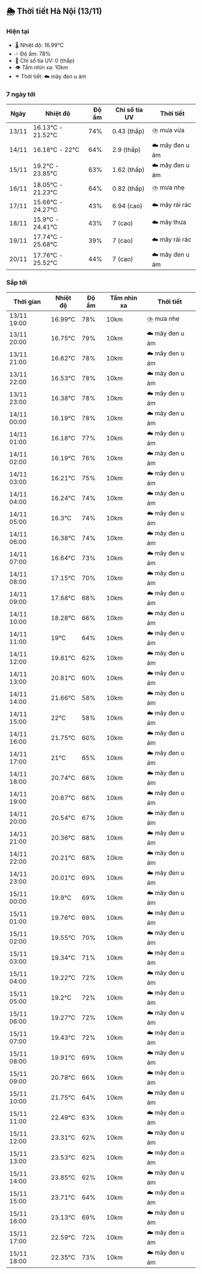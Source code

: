## 🌦️ Thời tiết Hà Nội (13/11)

### Hiện tại

- 🌡️ Nhiệt độ: 16.99℃
- 💦 Độ ẩm: 78%
- 🌟 Chỉ số tia UV: 0 (thấp)
- 👁️ Tầm nhìn xa: 10km
- ☂️ Thời tiết: ☁️ mây đen u ám

### 7 ngày tới

| Ngày | Nhiệt độ | Độ ẩm | Chỉ số tia UV | Thời tiết |
| --- | --- | --- | --- | --- |
| 13/11 | 16.13℃ - 21.52℃ | 74% | 0.43 (thấp) | ⛈️ mưa vừa |
| 14/11 | 16.18℃ - 22℃ | 64% | 2.9 (thấp) | ☁️ mây đen u ám |
| 15/11 | 19.2℃ - 23.85℃ | 63% | 1.62 (thấp) | ☁️ mây đen u ám |
| 16/11 | 18.05℃ - 21.23℃ | 64% | 0.82 (thấp) | ⛈️ mưa nhẹ |
| 17/11 | 15.66℃ - 24.27℃ | 43% | 6.94 (cao) | ☁️ mây rải rác |
| 18/11 | 15.9℃ - 24.41℃ | 43% | 7 (cao) | ☁️ mây thưa |
| 19/11 | 17.74℃ - 25.68℃ | 39% | 7 (cao) | ☁️ mây rải rác |
| 20/11 | 17.76℃ - 25.52℃ | 44% | 7 (cao) | ☁️ mây đen u ám |

### Sắp tới

| Thời gian | Nhiệt độ | Độ ẩm | Tầm nhìn xa | Thời tiết |
| --- | --- | --- | --- | --- |
| 13/11 19:00 | 16.99℃ | 78% | 10km | ⛈️ mưa nhẹ |
| 13/11 20:00 | 16.75℃ | 79% | 10km | ☁️ mây đen u ám |
| 13/11 21:00 | 16.62℃ | 78% | 10km | ☁️ mây đen u ám |
| 13/11 22:00 | 16.53℃ | 78% | 10km | ☁️ mây đen u ám |
| 13/11 23:00 | 16.38℃ | 78% | 10km | ☁️ mây đen u ám |
| 14/11 00:00 | 16.19℃ | 78% | 10km | ☁️ mây đen u ám |
| 14/11 01:00 | 16.18℃ | 77% | 10km | ☁️ mây đen u ám |
| 14/11 02:00 | 16.19℃ | 76% | 10km | ☁️ mây đen u ám |
| 14/11 03:00 | 16.21℃ | 75% | 10km | ☁️ mây đen u ám |
| 14/11 04:00 | 16.24℃ | 74% | 10km | ☁️ mây đen u ám |
| 14/11 05:00 | 16.3℃ | 74% | 10km | ☁️ mây đen u ám |
| 14/11 06:00 | 16.38℃ | 74% | 10km | ☁️ mây đen u ám |
| 14/11 07:00 | 16.64℃ | 73% | 10km | ☁️ mây đen u ám |
| 14/11 08:00 | 17.15℃ | 70% | 10km | ☁️ mây đen u ám |
| 14/11 09:00 | 17.68℃ | 68% | 10km | ☁️ mây đen u ám |
| 14/11 10:00 | 18.28℃ | 66% | 10km | ☁️ mây đen u ám |
| 14/11 11:00 | 19℃ | 64% | 10km | ☁️ mây đen u ám |
| 14/11 12:00 | 19.81℃ | 62% | 10km | ☁️ mây đen u ám |
| 14/11 13:00 | 20.81℃ | 60% | 10km | ☁️ mây đen u ám |
| 14/11 14:00 | 21.66℃ | 58% | 10km | ☁️ mây đen u ám |
| 14/11 15:00 | 22℃ | 58% | 10km | ☁️ mây đen u ám |
| 14/11 16:00 | 21.75℃ | 60% | 10km | ☁️ mây đen u ám |
| 14/11 17:00 | 21℃ | 65% | 10km | ☁️ mây đen u ám |
| 14/11 18:00 | 20.74℃ | 66% | 10km | ☁️ mây đen u ám |
| 14/11 19:00 | 20.67℃ | 66% | 10km | ☁️ mây đen u ám |
| 14/11 20:00 | 20.54℃ | 67% | 10km | ☁️ mây đen u ám |
| 14/11 21:00 | 20.36℃ | 68% | 10km | ☁️ mây đen u ám |
| 14/11 22:00 | 20.21℃ | 68% | 10km | ☁️ mây đen u ám |
| 14/11 23:00 | 20.01℃ | 69% | 10km | ☁️ mây đen u ám |
| 15/11 00:00 | 19.9℃ | 69% | 10km | ☁️ mây đen u ám |
| 15/11 01:00 | 19.76℃ | 69% | 10km | ☁️ mây đen u ám |
| 15/11 02:00 | 19.55℃ | 70% | 10km | ☁️ mây đen u ám |
| 15/11 03:00 | 19.34℃ | 71% | 10km | ☁️ mây đen u ám |
| 15/11 04:00 | 19.22℃ | 72% | 10km | ☁️ mây đen u ám |
| 15/11 05:00 | 19.2℃ | 72% | 10km | ☁️ mây đen u ám |
| 15/11 06:00 | 19.27℃ | 72% | 10km | ☁️ mây đen u ám |
| 15/11 07:00 | 19.43℃ | 72% | 10km | ☁️ mây đen u ám |
| 15/11 08:00 | 19.91℃ | 69% | 10km | ☁️ mây đen u ám |
| 15/11 09:00 | 20.78℃ | 66% | 10km | ☁️ mây đen u ám |
| 15/11 10:00 | 21.75℃ | 64% | 10km | ☁️ mây đen u ám |
| 15/11 11:00 | 22.49℃ | 63% | 10km | ☁️ mây đen u ám |
| 15/11 12:00 | 23.31℃ | 62% | 10km | ☁️ mây đen u ám |
| 15/11 13:00 | 23.53℃ | 62% | 10km | ☁️ mây đen u ám |
| 15/11 14:00 | 23.85℃ | 62% | 10km | ☁️ mây đen u ám |
| 15/11 15:00 | 23.71℃ | 64% | 10km | ☁️ mây đen u ám |
| 15/11 16:00 | 23.13℃ | 69% | 10km | ☁️ mây đen u ám |
| 15/11 17:00 | 22.59℃ | 72% | 10km | ☁️ mây đen u ám |
| 15/11 18:00 | 22.35℃ | 73% | 10km | ☁️ mây đen u ám |
